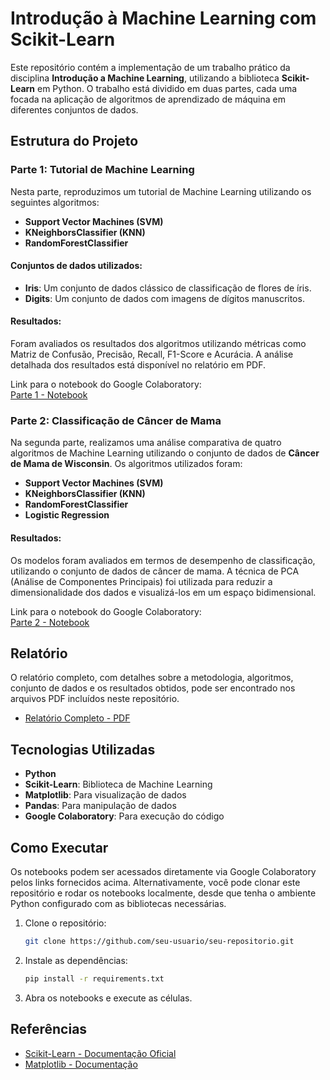 # Introdução à Machine Learning com Scikit-Learn

Este repositório contém a implementação de um trabalho prático da disciplina **Introdução a Machine Learning**, utilizando a biblioteca **Scikit-Learn** em Python. O trabalho está dividido em duas partes, cada uma focada na aplicação de algoritmos de aprendizado de máquina em diferentes conjuntos de dados.

## Estrutura do Projeto

### Parte 1: Tutorial de Machine Learning
Nesta parte, reproduzimos um tutorial de Machine Learning utilizando os seguintes algoritmos:
- **Support Vector Machines (SVM)**
- **KNeighborsClassifier (KNN)**
- **RandomForestClassifier**

#### Conjuntos de dados utilizados:
- **Iris**: Um conjunto de dados clássico de classificação de flores de íris.
- **Digits**: Um conjunto de dados com imagens de dígitos manuscritos.

#### Resultados:
Foram avaliados os resultados dos algoritmos utilizando métricas como Matriz de Confusão, Precisão, Recall, F1-Score e Acurácia. A análise detalhada dos resultados está disponível no relatório em PDF.

Link para o notebook do Google Colaboratory:  
[Parte 1 - Notebook](https://colab.research.google.com/drive/1jxHvEeAaw3nURMsINRSAISLKohLn2ryG?usp=sharing)

### Parte 2: Classificação de Câncer de Mama
Na segunda parte, realizamos uma análise comparativa de quatro algoritmos de Machine Learning utilizando o conjunto de dados de **Câncer de Mama de Wisconsin**. Os algoritmos utilizados foram:
- **Support Vector Machines (SVM)**
- **KNeighborsClassifier (KNN)**
- **RandomForestClassifier**
- **Logistic Regression**

#### Resultados:
Os modelos foram avaliados em termos de desempenho de classificação, utilizando o conjunto de dados de câncer de mama. A técnica de PCA (Análise de Componentes Principais) foi utilizada para reduzir a dimensionalidade dos dados e visualizá-los em um espaço bidimensional.

Link para o notebook do Google Colaboratory:  
[Parte 2 - Notebook](https://colab.research.google.com/drive/1jk-15xcLiPwnOpTppei0cFScXxPHLakV?usp=sharing)

## Relatório
O relatório completo, com detalhes sobre a metodologia, algoritmos, conjunto de dados e os resultados obtidos, pode ser encontrado nos arquivos PDF incluídos neste repositório.

- [Relatório Completo - PDF](https://github.com/israelsilvap/IntroducaoMachineLearning/blob/main/Trabalho%20Introducao%20a%20Machine%20Learning.pdf)

## Tecnologias Utilizadas
- **Python**
- **Scikit-Learn**: Biblioteca de Machine Learning
- **Matplotlib**: Para visualização de dados
- **Pandas**: Para manipulação de dados
- **Google Colaboratory**: Para execução do código

## Como Executar
Os notebooks podem ser acessados diretamente via Google Colaboratory pelos links fornecidos acima. Alternativamente, você pode clonar este repositório e rodar os notebooks localmente, desde que tenha o ambiente Python configurado com as bibliotecas necessárias.

1. Clone o repositório:
   ```bash
   git clone https://github.com/seu-usuario/seu-repositorio.git
2. Instale as dependências:
   ```bash
   pip install -r requirements.txt
3. Abra os notebooks e execute as células.


## Referências

- [Scikit-Learn - Documentação Oficial](https://scikit-learn.org/stable/)
- [Matplotlib - Documentação](https://matplotlib.org/)
